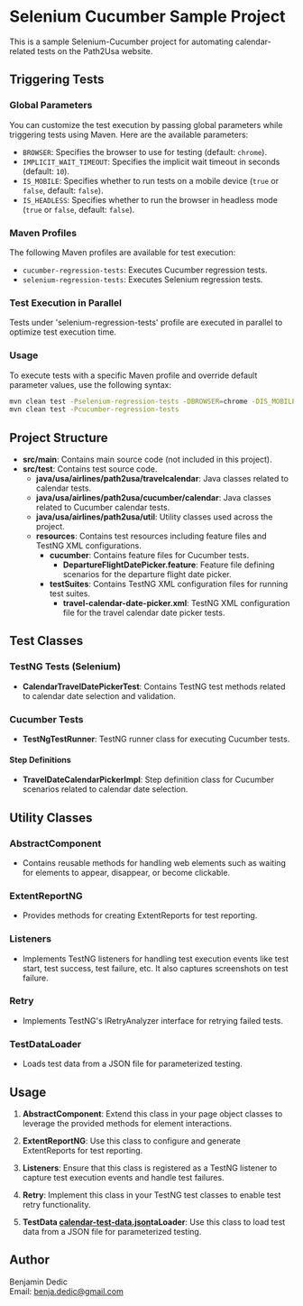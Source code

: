 # Selenium Cucumber Sample Project

This is a sample Selenium-Cucumber project for automating calendar-related tests on the Path2Usa website.

## Triggering Tests

### Global Parameters

You can customize the test execution by passing global parameters while triggering tests using Maven. Here are the available parameters:

- `BROWSER`: Specifies the browser to use for testing (default: `chrome`).
- `IMPLICIT_WAIT_TIMEOUT`: Specifies the implicit wait timeout in seconds (default: `10`).
- `IS_MOBILE`: Specifies whether to run tests on a mobile device (`true` or `false`, default: `false`).
- `IS_HEADLESS`: Specifies whether to run the browser in headless mode (`true` or `false`, default: `false`).

### Maven Profiles

The following Maven profiles are available for test execution:

- `cucumber-regression-tests`: Executes Cucumber regression tests.
- `selenium-regression-tests`: Executes Selenium regression tests.

### Test Execution in Parallel

Tests under 'selenium-regression-tests' profile are executed in parallel to optimize test execution time.

### Usage

To execute tests with a specific Maven profile and override default parameter values, use the following syntax:

```bash
mvn clean test -Pselenium-regression-tests -DBROWSER=chrome -DIS_MOBILE=false
mvn clean test -Pcucumber-regression-tests
```

## Project Structure

- **src/main**: Contains main source code (not included in this project).
- **src/test**: Contains test source code.
    - **java/usa/airlines/path2usa/travelcalendar**: Java classes related to calendar tests.
    - **java/usa/airlines/path2usa/cucumber/calendar**: Java classes related to Cucumber calendar tests.
    - **java/usa/airlines/path2usa/util**: Utility classes used across the project.
    - **resources**: Contains test resources including feature files and TestNG XML configurations.
        - **cucumber**: Contains feature files for Cucumber tests.
            - **DepartureFlightDatePicker.feature**: Feature file defining scenarios for the departure flight date picker.
        - **testSuites**: Contains TestNG XML configuration files for running test suites.
            - **travel-calendar-date-picker.xml**: TestNG XML configuration file for the travel calendar date picker tests.

## Test Classes

### TestNG Tests (Selenium)

- **CalendarTravelDatePickerTest**: Contains TestNG test methods related to calendar date selection and validation.

### Cucumber Tests

- **TestNgTestRunner**: TestNG runner class for executing Cucumber tests.

#### Step Definitions

- **TravelDateCalendarPickerImpl**: Step definition class for Cucumber scenarios related to calendar date selection.

## Utility Classes

### AbstractComponent

- Contains reusable methods for handling web elements such as waiting for elements to appear, disappear, or become clickable.

### ExtentReportNG

- Provides methods for creating ExtentReports for test reporting.

### Listeners

- Implements TestNG listeners for handling test execution events like test start, test success, test failure, etc. It also captures screenshots on test failure.

### Retry

- Implements TestNG's IRetryAnalyzer interface for retrying failed tests.

### TestDataLoader

- Loads test data from a JSON file for parameterized testing.

## Usage

1. **AbstractComponent**: Extend this class in your page object classes to leverage the provided methods for element interactions.

2. **ExtentReportNG**: Use this class to configure and generate ExtentReports for test reporting.

3. **Listeners**: Ensure that this class is registered as a TestNG listener to capture test execution events and handle test failures.

4. **Retry**: Implement this class in your TestNG test classes to enable test retry functionality.

5. **TestData [calendar-test-data.json](src%2Ftest%2Fresources%2Fcalendar-test-data.json)taLoader**: Use this class to load test data from a JSON file for parameterized testing.

## Author

Benjamin Dedic  
Email: benja.dedic@gmail.com